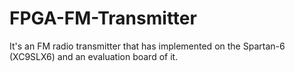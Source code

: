 # FPGA-FM-Transmitter
It's an FM radio transmitter that has implemented on the Spartan-6 (XC9SLX6) and an evaluation board of it.

